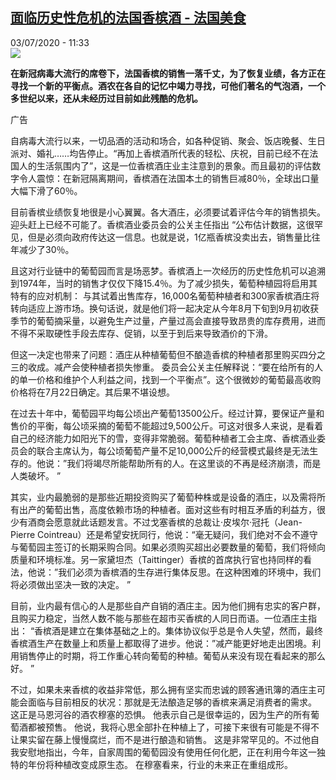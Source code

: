 <!--1593770100000-->
[面临历史性危机的法国香槟酒 - 法国美食](http://www.rfi.fr//cn/%E9%AD%85%E5%8A%9B%E6%B3%95%E5%85%B0%E8%A5%BF/20200703-%E9%9D%A2%E4%B8%B4%E5%8E%86%E5%8F%B2%E6%80%A7%E5%8D%B1%E6%9C%BA%E7%9A%84%E6%B3%95%E5%9B%BD%E9%A6%99%E6%A7%9F%E9%85%92)
------

<div>03/07/2020 - 11:33</div><img src="https://s.rfi.fr/media/display/b08b2986-b00e-11ea-adc8-005056bff430/w:310/p:16x9/gr17062020_1_0.jpg"><p><strong>在新冠病毒大流行的席卷下，法国香槟的销售一落千丈，为了恢复业绩，各方正在寻找一个新的平衡点。酒农在各自的记忆中竭力寻找，可他们著名的气泡酒，一个多世纪以来，还从未经历过目前如此残酷的危机。</strong></p><div class="t-content__body u-clearfix"><div class="m-interstitial"><div class="m-interstitial__ad"><divclass="m-block-ad "data-tms-ad-type="box"data-tms-ad-status="idle"data-tms-ad-pos="1"><div class="m-block-ad__label">广告</div><div class="m-block-ad__content"></div></div></div></div><p>自病毒大流行以来，一切品酒的活动和场合，如各种促销、聚会、饭店晚餐、生日派对、婚礼……均告停止。“再加上香槟酒所代表的轻松、庆祝，目前已经不在法国人的生活氛围内了”，这是一位香槟酒庄业主注意到的景象。而且最初的评估数字令人震惊：在新冠隔离期间，香槟酒在法国本土的销售巨减80％，全球出口量大幅下滑了60％。</p><p>目前香槟业绩恢复地很是小心翼翼。各大酒庄，必须要试着评估今年的销售损失。迎头赶上已经不可能了。香槟酒业委员会的公关主任指出 “公布估计数据，这很罕见，但是必须向政府传达这一信息。也就是说，1亿瓶香槟没卖出去，销售量比往年减少了30％。</p><p>且这对行业链中的葡萄园而言是场恶梦。香槟酒上一次经历的历史性危机可以追溯到1974年，当时的销售才仅仅下降15.4％。为了减少损失，葡萄种植园将启用其特有的应对机制： 与其试着出售库存，16,000名葡萄种植者和300家香槟酒庄将转向适应上游市场。换句话说，就是他们将一起决定从今年8月下旬到9月初收获季节的葡萄摘采量，以避免生产过量，产量过高会直接导致昂贵的库存费用，进而不得不采取硬性手段去库存、促销，以至于到后来导致酒价的下滑。</p><p>但这一决定也带来了问题：酒庄从种植葡萄但不酿造香槟的种植者那里购买四分之三的收成。减产会使种植者损失惨重。 委员会公关主任解释说：“要在给所有的人的单一价格和维护个人利益之间，找到一个平衡点”。这个很微妙的葡萄最高收购价格将在7月22日确定。其后果不堪设想。</p><p>在过去十年中，葡萄园平均每公顷出产葡萄13500公斤。经过计算，要保证产量和售价的平衡，每公顷采摘的葡萄不能超过9,500公斤。可这对很多人来说，是看着自己的经济能力如阳光下的雪，变得非常脆弱。葡萄种植者工会主席、香槟酒业委员会的联合主席认为，每公顷葡萄产量不足10,000公斤的经营模式最终是无法生存的。他说：”我们将竭尽所能帮助所有的人。在这里谈的不再是经济崩溃，而是人类破坏。 ”</p><p>其实，业内最脆弱的是那些近期投资购买了葡萄种株或是设备的酒庄，以及需将所有出产的葡萄出售，高度依赖市场的种植者。面对这些有时相互矛盾的利益方，很少有酒商会愿意就此话题发言。不过戈塞香槟的总裁让·皮埃尔·冠托（Jean-Pierre Cointreau）还是希望安抚同行，他说：“毫无疑问，我们绝对不会不遵守与葡萄园主签订的长期采购合同。如果必须购买超出必要数量的葡萄，我们将倾向质量和环境标准。另一家黛坦杰（Taittinger）香槟的首席执行官也持同样的看法，他说：”我们必须为香槟酒的生存进行集体反思。在这种困难的环境中，我们将必须做出坚决一致的决定。 ”</p><p>目前，业内最有信心的人是那些自产自销的酒庄主。因为他们拥有忠实的客户群，且购买力稳定，当然人数不能与那些在超市买香槟的人同日而语。一位酒庄主指出： “香槟酒是建立在集体基础之上的。集体协议似乎总是令人失望，然而，最终香槟酒生产在数量上和质量上都取得了进步。他说：”减产能更好地走出困境。利用销售停止的时期，将工作重心转向葡萄的种植。葡萄从来没有现在看起来的那么好。 ”</p><p>不过，如果未来香槟的收益非常低，那么拥有坚实而忠诚的顾客通讯簿的酒庄主可能会面临与目前相反的状况：那就是无法酿造足够的香槟来满足消费者的需求。 这正是马恩河谷的酒农穆塞的恐惧。 他表示自己是很幸运的，因为生产的所有葡萄酒都被预售。 他说，我将心思全部扑在种植上了，可接下来很有可能是不得不让果实留在藤上慢慢腐烂，而不是进行酿造和销售。 这是非常罕见的。不过他自我安慰地指出，今年，自家周围的葡萄园没有使用任何化肥，正在利用今年这一独特的年份将种植改变成原生态。 在穆塞看来，行业的未来正在重组成形。</p><p> </p><div class="o-self-promo o-self-promo--nl o-self-promo--hidden" data-selfpromo-newsletter></div><div class="o-self-promo o-self-promo--app o-self-promo--hidden" data-selfpromo-app></div></div>
